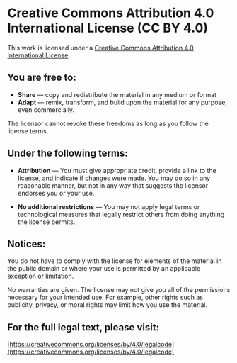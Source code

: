 # Creative Commons Attribution 4.0 International License (CC BY 4.0)

This work is licensed under a [Creative Commons Attribution 4.0 International License](http://creativecommons.org/licenses/by/4.0/).

## You are free to:

- **Share** — copy and redistribute the material in any medium or format
- **Adapt** — remix, transform, and build upon the material for any purpose, even commercially.

The licensor cannot revoke these freedoms as long as you follow the license terms.

## Under the following terms:

- **Attribution** — You must give appropriate credit, provide a link to the license, and indicate if changes were made. You may do so in any reasonable manner, but not in any way that suggests the licensor endorses you or your use.

- **No additional restrictions** — You may not apply legal terms or technological measures that legally restrict others from doing anything the license permits.

## Notices:

You do not have to comply with the license for elements of the material in the public domain or where your use is permitted by an applicable exception or limitation.

No warranties are given. The license may not give you all of the permissions necessary for your intended use. For example, other rights such as publicity, privacy, or moral rights may limit how you use the material.

## For the full legal text, please visit:

[https://creativecommons.org/licenses/by/4.0/legalcode](https://creativecommons.org/licenses/by/4.0/legalcode)
